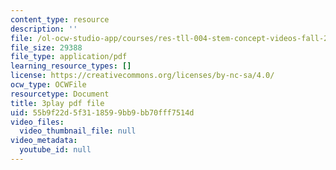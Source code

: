 ```yaml
---
content_type: resource
description: ''
file: /ol-ocw-studio-app/courses/res-tll-004-stem-concept-videos-fall-2013/55b9f22d5f3118599bb9bb70fff7514d_tGqogBLtK4M.pdf
file_size: 29388
file_type: application/pdf
learning_resource_types: []
license: https://creativecommons.org/licenses/by-nc-sa/4.0/
ocw_type: OCWFile
resourcetype: Document
title: 3play pdf file
uid: 55b9f22d-5f31-1859-9bb9-bb70fff7514d
video_files:
  video_thumbnail_file: null
video_metadata:
  youtube_id: null
---
```

